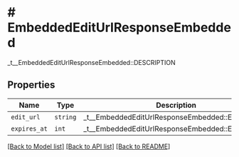 # # EmbeddedEditUrlResponseEmbedded

_t__EmbeddedEditUrlResponseEmbedded::DESCRIPTION

## Properties

Name | Type | Description | Notes
------------ | ------------- | ------------- | -------------
| `edit_url` | ```string``` |  _t__EmbeddedEditUrlResponseEmbedded::EDIT_URL  |  |
| `expires_at` | ```int``` |  _t__EmbeddedEditUrlResponseEmbedded::EXPIRES_AT  |  |

[[Back to Model list]](../../README.md#models) [[Back to API list]](../../README.md#endpoints) [[Back to README]](../../README.md)
